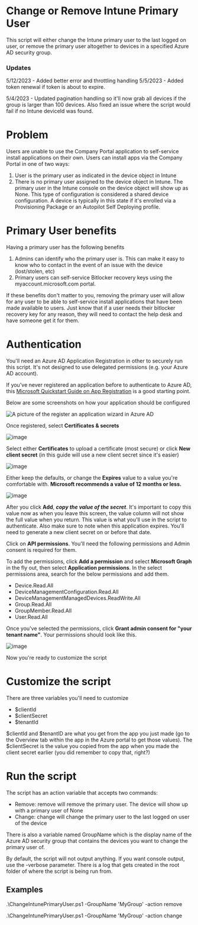 # Change or Remove Intune Primary User
This script will either change the Intune primary user to the last logged on user, or remove the primary user altogether to devices in a specified Azure AD security group.

### Updates
5/12/2023 - Added better error and throttling handling
5/5/2023 - Added token renewal if token is about to expire.

5/4/2023 - Updated pagination handling so it'll now grab all devices if the group is larger than 100 devices. Also fixed an issue where the script would fail if no Intune deviceId was found. 

# Problem
Users are unable to use the Company Portal application to self-service install applications on their own. Users can install apps via the Company Portal in one of two ways:

1. User is the primary user as indicated in the device object in Intune
2. There is no primary user assigned to the device object in Intune. The primary user in the Intune console on the device object will show up as None. This type of configuration is considered a shared device configuration. A device is typically in this state if it's enrolled via a Provisioning Package or an Autopilot Self Deploying profile.

# Primary User benefits
Having a primary user has the following benefits
1. Admins can identify who the primary user is. This can make it easy to know who to contact in the event of an issue with the device (lost/stolen, etc)
2. Primary users can self-service Bitlocker recovery keys using the myaccount.microsoft.com portal. 

If these benefits don't matter to you, removing the primary user will allow for any user to be able to self-service install applications that have been made available to users. Just know that if a user needs their bitlocker recovery key for any reason, they will need to contact the help desk and have someone get it for them.

# Authentication
You'll need an Azure AD Application Registration in other to securely run this script. It's not designed to use delegated permissions (e.g. your Azure AD account).

If you've never registered an application before to authenticate to Azure AD, this [Microsoft Quickstart Guide on App Registration](https://learn.microsoft.com/en-us/azure/active-directory/develop/quickstart-register-app) is a good starting point.

Below are some screenshots on how your application should be configured

![A picture of the register an application wizard in Azure AD](https://user-images.githubusercontent.com/53497092/235554545-a66fd398-63b2-4352-98db-56ec8afc4e24.png)

Once registered, select **Certificates & secrets**

![image](https://user-images.githubusercontent.com/53497092/235555804-9884172b-090b-4843-a0a6-3a112dba6d74.png)

Select either **Certificates** to upload a certificate (most secure) or click **New client secret** (in this guide will use a new client secret since it's easier)

![image](https://user-images.githubusercontent.com/53497092/235555971-21e867f7-79b6-433e-8926-1fdf71fedbfc.png)

Either keep the defaults, or change the **Expires** value to a value you're comfortable with. **Microsoft recommends a value of 12 months or less.**

![image](https://user-images.githubusercontent.com/53497092/235556069-b6c34f65-5346-49cd-9fd3-426d691c1ca7.png)

After you click **Add**, ***copy the value of the secret***. It's important to copy this value now as when you leave this screen, the value column will not show the full value when you return. This value is what you'll use in the script to authenticate. Also make sure to note when this application expires. You'll need to generate a new client secret on or before that date. 

Click on **API permissions**. You'll need the following permissions and Admin consent is required for them.

To add the permissions, click **Add a permission** and select **Microsoft Graph** in the fly out, then select **Application permissions**. In the select permissions area, search for the below permissions and add them.

- Device.Read.All
- DeviceManagementConfiguration.Read.All
- DeviceManagementManagedDevices.ReadWrite.All
- Group.Read.All
- GroupMember.Read.All
- User.Read.All

Once you've selected the permissions, click **Grant admin consent for "your tenant name"**. Your permissions should look like this. 

![image](https://user-images.githubusercontent.com/53497092/235557304-5afd507b-01cd-4a85-b9f9-8ad48eeed1b8.png)

Now you're ready to customize the script

# Customize the script

There are three variables you'll need to customize

- $clientId
- $clientSecret 
- $tenantId

$clientId and $tenantID are what you get from the app you just made (go to the Overview tab within the app in the Azure portal to get those values). The $clientSecret is the value you copied from the app when you made the client secret earlier (you did remember to copy that, right?)

# Run the script
The script has an action variable that accepts two commands:

- Remove: remove will remove the primary user. The device will show up with a primary user of None
- Change: change will change the primary user to the last logged on user of the device

There is also a variable named GroupName which is the display name of the Azure AD security group that contains the devices you want to change the primary user of.

By default, the script will not output anything. If you want console output, use the -verbose parameter. There is a log that gets created in the root folder of where the script is being run from. 

## Examples
.\ChangeIntunePrimaryUser.ps1 -GroupName 'MyGroup' -action remove

.\ChangeIntunePrimaryUser.ps1 -GroupName 'MyGroup' -action change





















